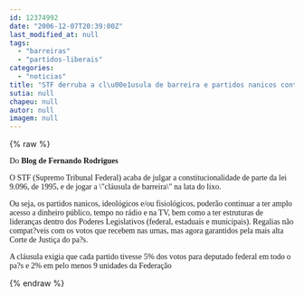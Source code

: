 ```yaml
---
id: 12374992
date: "2006-12-07T20:39:00Z"
last_modified_at: null
tags:
  - "barreiras"
  - "partidos-liberais"
categories:
  - "noticias"
title: "STF derruba a cl\u00e1usula de barreira e partidos nanicos continuam com regalias"
sutia: null
chapeu: null
autor: null
imagem: null
---
```

{% raw %}
<p><P><FONT face=Verdana>Do <STRONG>Blog de Fernando Rodrigues</STRONG></FONT></P></p>
<p><P><FONT face=Verdana>O STF (Supremo Tribunal Federal) acaba de julgar a constitucionalidade de parte da lei 9.096, de 1995, e de jogar a \"cláusula de barreira\" na lata do lixo.</FONT></P></p>
<p><P><FONT face=Verdana>Ou seja, os partidos nanicos, ideológicos e/ou fisiológicos, poderão continuar a ter amplo acesso a dinheiro público, tempo no rádio e na TV, bem como a ter estruturas de lideranças dentro dos Poderes Legislativos (federal, estaduais e municipais). Regalias não compat?veis com os votos que recebem nas urnas, mas agora garantidos pela mais alta Corte de Justiça do pa?s.</FONT></P></p>
<p><P><FONT face=Verdana>A cláusula exigia que cada partido tivesse 5% dos votos para deputado federal em todo o pa?s e 2% em pelo menos 9 unidades da Federação</FONT></P> </p>
{% endraw %}